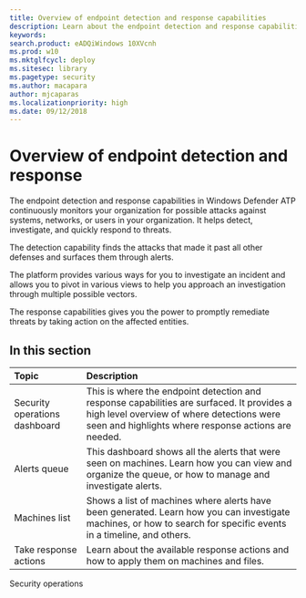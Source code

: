 ```yaml
---
title: Overview of endpoint detection and response capabilities
description: Learn about the endpoint detection and response capabilities in Windows Defender ATP
keywords: 
search.product: eADQiWindows 10XVcnh
ms.prod: w10
ms.mktglfcycl: deploy
ms.sitesec: library
ms.pagetype: security
ms.author: macapara
author: mjcaparas
ms.localizationpriority: high
ms.date: 09/12/2018
---
```


# Overview of endpoint detection and response 


The endpoint detection and response capabilities in Windows Defender ATP continuously monitors your organization for possible attacks against systems, networks, or users in your organization. It helps detect, investigate, and quickly respond to threats.

The detection capability finds the attacks that made it past all other defenses and surfaces them through alerts. 

The platform provides various ways for you to investigate an incident and allows you to pivot in various views to help you approach an investigation through multiple possible vectors. 

The response capabilities gives you the power to promptly remediate threats by taking action on the affected entities. 


## In this section

Topic | Description 
:---|:---
Security operations dashboard | This is where the endpoint detection and response capabilities are surfaced. It provides a high level overview of where detections were seen and highlights where response actions are needed. 
Alerts queue | This dashboard shows all the alerts that were seen on machines. Learn how you can view and organize the queue, or how to manage and investigate alerts.
Machines list | Shows a list of machines where alerts have been generated. Learn how you can investigate machines, or how to search for specific events in a timeline, and others.
Take response actions | Learn about the available response actions and how to apply them on machines and files.
Security operations





